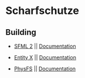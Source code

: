 # Scharfschutze

## Building
* [SFML 2](https://github.com/SFML/SFML) || [Documentation](https://www.sfml-dev.org/documentation/2.4.2/)

* [Entity X](https://github.com/alecthomas/entityx) || [Documentation](https://github.com/alecthomas/entityx/blob/master/README.md)
* [PhysFS](https://icculus.org/physfs/) || [Documentation](https://icculus.org/physfs/docs/html/)
